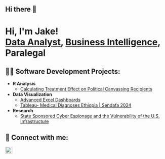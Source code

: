 ## Hi there 👋
<h1>Hi, I'm Jake! <br/><a href="https://github.com/jmullins24">Data Analyst</a>, <a href="https://www.linkedin.com/in/jacob-mullins/">Business Intelligence</a>, Paralegal</a>

<h2>👨‍💻 Software Development Projects:</h2>

- <b>R Analysis</b>
  - [Calculating Treatment Effect on Political Canvassing Recipients](https://github.com/jmullins24/R-Analysis/blob/main/README.md)
- <b>Data Visualization</b>
  - [Advanced Excel Dashboards](https://github.com/jmullins24/ExcelDashboard)
  - [Tableau- Medical Diagnoses Ethiopia | Sendafa 2024](https://public.tableau.com/views/Ethiopia2024Dashboard/Sendafa2024Diagnoses?:language=en-US&:sid=&:redirect=auth&:display_count=n&:origin=viz_share_link)
- <b>Research</b>
  - [State Sponsored Cyber Espionage and the Vulnerability of the U.S. Infrastructure](https://github.com/jmullins24/EspionagePaper/blob/main/Mullins_Jacob_Intelligence%20Threat.pdf)





<h2> 🤳 Connect with me:</h2>

[<img align="left" alt="Jacob Mullins| LinkedIn" width="22px" src="https://cdn.jsdelivr.net/npm/simple-icons@v3/icons/linkedin.svg" />][linkedin]

[linkedin]: https://www.linkedin.com/in/jacob-mullins

<!--
**joshmadakor1/joshmadakor1** is a ✨ _special_ ✨ repository because its `README.md` (this file) appears on your GitHub profile.

Here are some ideas to get you started:

- 🔭 I’m currently working on ...
- 🌱 I’m currently learning ...
- 👯 I’m looking to collaborate on ...
- 🤔 I’m looking for help with ...
- 💬 Ask me about ...
- 📫 How to reach me: ...
- 😄 Pronouns: ...
- ⚡ Fun fact: ...
-->
